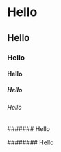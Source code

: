 # Hello

## Hello

### Hello

#### Hello

##### Hello

###### Hello

####### Hello

######## Hello

